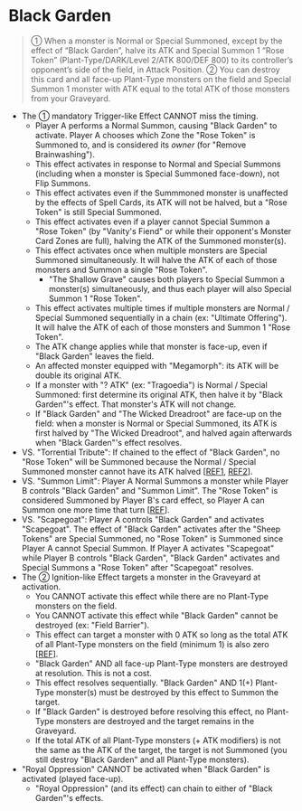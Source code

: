 # Black Garden

> ① When a monster is Normal or Special Summoned, except by the effect of “Black Garden”, halve its ATK and Special Summon 1 “Rose Token” (Plant-Type/DARK/Level 2/ATK 800/DEF 800) to its controller’s opponent’s side of the field, in Attack Position. ② You can destroy this card and all face-up Plant-Type monsters on the field and Special Summon 1 monster with ATK equal to the total ATK of those monsters from your Graveyard.

*   The ① mandatory Trigger-like Effect CANNOT miss the timing.
    *   Player A performs a Normal Summon, causing "Black Garden" to activate. Player A chooses which Zone the "Rose Token" is Summoned to, and is considered its _owner_ (for "Remove Brainwashing").
    *   This effect activates in response to Normal and Special Summons (including when a monster is Special Summoned face-down), not Flip Summons.
    *   This effect activates even if the Summmoned monster is unaffected by the effects of Spell Cards, its ATK will not be halved, but a "Rose Token" is still Special Summoned.
    *   This effect activates even if a player cannot Special Summon a "Rose Token" (by "Vanity's Fiend" or while their opponent's Monster Card Zones are full), halving the ATK of the Summoned monster(s).
    *   This effect activates once when multiple monsters are Special Summoned simultaneously. It will halve the ATK of each of those monsters and Summon a single "Rose Token".
        *   "The Shallow Grave" causes both players to Special Summon a monster(s) simultaneously, and thus each player will also Special Summon 1 "Rose Token".
    *   This effect activates multiple times if multiple monsters are Normal / Special Summoned sequentially in a chain (ex: "Ultimate Offering"). It will halve the ATK of each of those monsters and Summon 1 "Rose Token".
    *   The ATK change applies while that monster is face-up, even if "Black Garden" leaves the field.
    *   An affected monster equipped with "Megamorph": its ATK will be double its original ATK.
    *   If a monster with "? ATK" (ex: "Tragoedia") is Normal / Special Summoned: first determine its original ATK, then halve it by "Black Garden"'s effect. That monster's ATK will not change.
    *   If "Black Garden" and "The Wicked Dreadroot" are face-up on the field: when a monster is Normal or Special Summoned, its ATK is first halved by "The Wicked Dreadroot", and halved again afterwards when "Black Garden"'s effect resolves.
*   VS. "Torrential Tribute": If chained to the effect of "Black Garden", no "Rose Token" will be Summoned because the Normal / Special Summoned monster cannot have its ATK halved \[[REF1](https://yugipedia.com/wiki/Forum:Black_Garden_vs._torrential/bottomless), [REF2](https://www.pojo.biz/board/showthread.php?t=659951)\].
*   VS. "Summon Limit": Player A Normal Summons a monster while Player B controls "Black Garden" and "Summon Limit". The "Rose Token" is considered Summoned by Player B's card effect, so Player A can Summon one more time that turn \[[REF](https://www.pojo.biz/board/showthread.php?t=635623)\].
*   VS. "Scapegoat": Player A controls "Black Garden" and activates "Scapegoat". The effect of "Black Garden" activates after the "Sheep Tokens" are Special Summoned, no "Rose Token" is Summoned since Player A cannot Special Summon. If Player A activates "Scapegoat" while Player B controls "Black Garden", "Black Garden" activates and Special Summons a "Rose Token" after "Scapegoat" resolves.
*   The ② Ignition-like Effect targets a monster in the Graveyard at activation.
    *   You CANNOT activate this effect while there are no Plant-Type monsters on the field.
    *   You CANNOT activate this effect while "Black Garden" cannot be destroyed (ex: "Field Barrier").
    *   This effect can target a monster with 0 ATK so long as the total ATK of all Plant-Type monsters on the field (minimum 1) is also zero \[[REF](https://www.pojo.biz/board/showthread.php?t=709167)\].
    *   "Black Garden" AND all face-up Plant-Type monsters are destroyed at resolution. This is not a cost.
    *   This effect resolves sequentially. "Black Garden" AND 1(+) Plant-Type monster(s) must be destroyed by this effect to Summon the target.
    *   If "Black Garden" is destroyed before resolving this effect, no Plant-Type monsters are destroyed and the target remains in the Graveyard.
    *   If the total ATK of all Plant-Type monsters (+ ATK modifiers) is not the same as the ATK of the target, the target is not Summoned (you still destroy "Black Garden" and all Plant-Type monsters).
*   "Royal Oppression" CANNOT be activated when "Black Garden" is activated (played face-up).
    *   "Royal Oppression" (and its effect) can chain to either of "Black Garden"'s effects.
